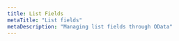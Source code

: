 ```yaml
---
title: List Fields
metaTitle: "List fields"
metaDescription: "Managing list fields through OData"
---
```

